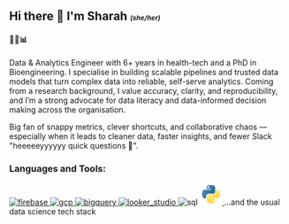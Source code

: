 ## Hi there 👋 I'm Sharah <small><small> <small><em>(she/her)</em></small></small></small>

<!--
**sharahamo/sharahamo** is a ✨ _special_ ✨ repository because its `README.md` (this file) appears on your GitHub profile.

Here are some ideas to get you started:
-->

#### 🧙‍♂️📊
Data & Analytics Engineer with 6+ years in health-tech and a PhD in Bioengineering. I specialise in building scalable pipelines and trusted data models that turn complex data into reliable, self-serve analytics. Coming from a research background, I value accuracy, clarity, and reproducibility, and I’m a strong advocate for data literacy and data-informed decision making across the organisation. 

Big fan of snappy metrics, clever shortcuts, and collaborative chaos — especially when it leads to cleaner data, faster insights, and fewer Slack "heeeeeyyyyyy quick questions 👀". 

<h3 align="left">Languages and Tools:</h3>
<p align="left"> 
<a href="https://firebase.google.com/" target="_blank" rel="noreferrer"> <img src="https://www.vectorlogo.zone/logos/firebase/firebase-icon.svg" alt="firebase" width="40" height="40"/> </a> 
<a href="https://cloud.google.com" target="_blank" rel="noreferrer"> <img src="https://www.vectorlogo.zone/logos/google_cloud/google_cloud-icon.svg" alt="gcp" width="40" height="40"/> </a>
<a href="https://console.cloud.google.com/bigquery" target="_blank" rel="noreferrer"> <img src="https://www.svgrepo.com/show/375551/bigquery.svg" alt="bigquery" width="40" height="40"/> </a> 
<a href="https://lookerstudio.google.com/" target="_blank" rel="noreferrer"> <img src="https://www.svgrepo.com/show/354012/looker-icon.svg" alt="looker_studio" width="40" height="40"/> </a> 
<a> <img src="https://www.svgrepo.com/show/331760/sql-database-generic.svg" alt="sql" width="40" height="40"/> </a> 
<a href="https://www.python.org" target="_blank" rel="noreferrer"> <img src="https://raw.githubusercontent.com/devicons/devicon/master/icons/python/python-original.svg" alt="python" width="40" height="40"/> </a> ...and the usual data science tech stack

